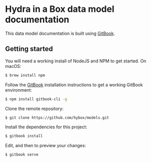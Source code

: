# Hydra in a Box data model documentation

This data model documentation is built using [GitBook](https://toolchain.gitbook.com/).

## Getting started

You will need a working install of NodeJS and NPM to get started. On macOS:

```bash
$ brew install npm
```

Follow the [GitBook](https://toolchain.gitbook.com/setup.html) installation instructions to get a working GitBook environment:

```bash
$ npm install gitbook-cli -g
```

Clone the remote repository:

```bash
$ git clone https://github.com/hybox/models.git
```

Install the dependencies for this project:

```bash
$ gitbook install
```

Edit, and then to preview your changes:

```bash
$ gitbook serve
```